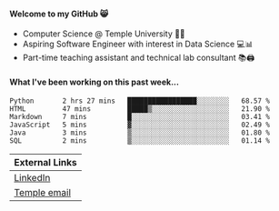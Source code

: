 #### Welcome to my GitHub 😸
  * Computer Science @ Temple University 🍒🦉
  * Aspiring Software Engineer with interest in Data Science 💻📊
  * Part-time teaching assistant and technical lab consultant 📚🖨️

#### What I've been working on this past week...
<!--START_SECTION:waka-->

```text
Python       2 hrs 27 mins   █████████████████░░░░░░░░   68.57 %
HTML         47 mins         █████▒░░░░░░░░░░░░░░░░░░░   21.90 %
Markdown     7 mins          █░░░░░░░░░░░░░░░░░░░░░░░░   03.41 %
JavaScript   5 mins          ▓░░░░░░░░░░░░░░░░░░░░░░░░   02.49 %
Java         3 mins          ▒░░░░░░░░░░░░░░░░░░░░░░░░   01.80 %
SQL          2 mins          ▒░░░░░░░░░░░░░░░░░░░░░░░░   01.14 %
```

<!--END_SECTION:waka-->

| External Links | 
| -------------- | 
| [LinkedIn](https://linkedin.com/in/shullender) |
| [Temple email](mailto:stephull@temple.edu) |
